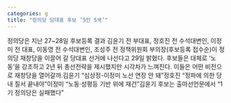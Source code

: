 ```yaml
---
categories: g
title: "정의당 당대표 후보 ‘5인 5색’"
---
```

정의당은 지난 27~28일 후보등록 결과 김윤기 전 부대표, 정호진 전 수석대변인, 이정미 전 대표, 이동영 전 수석대변인, 조성주 전 정책위원회 부의장(후보등록 접수순)이 정의당 재창당을 이끌어 갈 당대표 선거에 나선다고 29일 밝혔다. 후보들은 대체로 ‘노동’을 강조하고 2년 뒤 총선전략을 제시했지만 시각차가 느껴진다. 이들은 어떤 비전으로 재창당을 열어갈까.김윤기 “심상정-이정미 노선 연장 안 돼”정호진 “정파에 의한 당내 질서 끝내야”이정미 “노동·성평등 기반 위에 재건”김윤기 후보는 출마선언문에서 “1기 정의당은 실패했다”